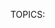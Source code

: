 TOPICS: <template>

# `<template>`

**HTML内容模板 `<template>` 元素**是一种用于保存客户端内容机制，该内容在加载页面时不会呈现，但随后可以在运行时使用JavaScript实例化。

将模板视为一个内容片段，存储在文档中供后续使用。虽然解析器在加载页面时确实会处理 **`<template>`** 元素的内容，但这样做只是为了确保这些内容有效；然而，元素的内容不会被呈现。

## 属性

此元素仅包含[全局属性](/zh-hans/webfrontend/HTML_Global_Attributes)。

## 示例

首先我们从示例的HTML部分开始。

```html
<table id="producttable">
  <thead>
    <tr>
      <td>UPC_Code</td>
      <td>Product_Name</td>
    </tr>
  </thead>
  <tbody>
    <!-- 现有数据可以可选地包括在这里 -->
  </tbody>
</table>

<template id="productrow">
  <tr>
    <td class="record"></td>
    <td></td>
  </tr>
</template>
```

首先，我们有一个表，稍后我们将使用JavaScript代码在其中插入内容。然后是模板，它描述了表示单个表行的HTML片段的结构。

既然已经创建了表并定义了模板，我们使用JavaScript将行插入到表中，每一行都是以模板为基础构建的。

```javascript
// 通过检查来测试浏览器是否支持HTML模板元素
// 用于保存模板元素的内容属性。
if ('content' in document.createElement('template')) {

  // 使用现有的HTML tbody实例化表和该行与模板
  let t = document.querySelector('#productrow'),
  td = t.content.querySelectorAll("td");
  td0].textContent = "1235646565";
  td1].textContent = "Stuff";

  // 克隆新行并将其插入表中
  let tb = document.getElementsByTagName("tbody");
  let clone = document.importNode(t.content, true);
  tb0].appendChild(clone);
  
  // 创建一个新行
  td0].textContent = "0384928528";
  td1].textContent = "Acme Kidney Beans";

  // 克隆新行并将其插入表中
  let clone2 = document.importNode(t.content, true);
  tb0].appendChild(clone2);

} else {
  // 找到另一种方法来添加行到表，因为不支持HTML模板元素。
}
```

结果是原始的HTML表格，通过JavaScript添加了两行新内容：

